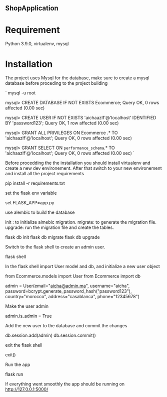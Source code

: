 ## ShopApplication

# Requirement

Python 3.9.0, virtualenv, mysql

# Installation

The project uses Mysql for the database, make sure to create a mysql database before proceding to the project building

`
mysql -u root

mysql> CREATE DATABASE IF NOT EXISTS Ecommerce;
Query OK, 0 rows affected (0.00 sec)

mysql> CREATE USER IF NOT EXISTS 'aichaazlf'@'localhost' IDENTIFIED BY 'password123';
Query OK, 1 row affected (0.00 sec)

mysql> GRANT ALL PRIVILEGES ON Ecommerce .* TO 'aichaazlf'@'localhost';
Query OK, 0 rows affected (0.00 sec)

mysql> GRANT SELECT ON `performance_schema`.* TO 'aichaazlf'@'localhost';
Query OK, 0 rows affected (0.00 sec)
`

Before procedding the the installation you should install virtualenv and create a new dev environement.
After that switch to your new environement and install all the project requirements


pip install -r requirements.txt


set the flask env variable

set FLASK_APP=app.py

use alembic to build the database

init : to initialize almebic migration. 
migrate: to generate the migration file. 
upgrade: run the migration file and create the tables. 


flask db init
flask db migrate
flask db upgrade

Switch to the flask shell to create an admin user.

flask shell


In the flask shell import User model and db, and initialize a new user object


from Ecommerce.models import User
from Ecommerce import db

admin = User(email="aicha@admin.ma", username="aicha", password=bcrypt.generate_password_hash("password123"), country="morocco", address="casablanca", phone="12345678")

Make the user admin

admin.is_admin = True

Add the new user to the database and commit the changes

db.session.add(admin)
db.session.commit()

exit the flask shell

exit()

Run the app


flask run


If everything went smoothly the app should be running on http://127.0.0.1:5000/